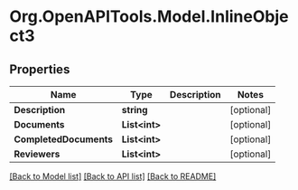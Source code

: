 
# Org.OpenAPITools.Model.InlineObject3

## Properties

Name | Type | Description | Notes
------------ | ------------- | ------------- | -------------
**Description** | **string** |  | [optional] 
**Documents** | **List&lt;int&gt;** |  | [optional] 
**CompletedDocuments** | **List&lt;int&gt;** |  | [optional] 
**Reviewers** | **List&lt;int&gt;** |  | [optional] 

[[Back to Model list]](../README.md#documentation-for-models)
[[Back to API list]](../README.md#documentation-for-api-endpoints)
[[Back to README]](../README.md)

